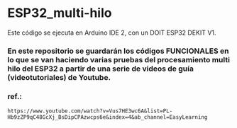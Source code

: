 # ESP32_multi-hilo
Este código se ejecuta en Arduino IDE 2, con un DOIT ESP32 DEKIT V1.
### En este repositorio se guardarán los códigos FUNCIONALES en lo que se van haciendo varias pruebas del procesamiento multi hilo del ESP32 a partir de una serie de videos de guía (videotutoriales) de Youtube.
### ref.: 
```https://www.youtube.com/watch?v=Vus7HE3wc6A&list=PL-Hb9zZP9qC48GcXj_BsDipCPAzwcps6e&index=4&ab_channel=EasyLearning```

